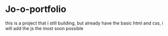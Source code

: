 # Jo-o-portfolio
this is a project that i still building, but already have the basic html and css, i will add the js the most soon possible
